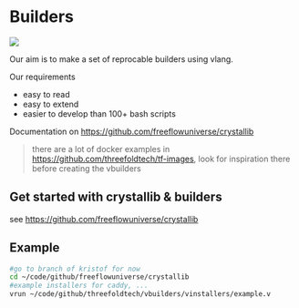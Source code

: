 # Builders

![](https://github.com/threefoldtech/builders/blob/development/docs/img/nice_lake.png)

Our aim is to make a set of reprocable builders using vlang.

Our requirements

- easy to read
- easy to extend
- easier to develop than 100+ bash scripts

Documentation on https://github.com/freeflowuniverse/crystallib

> there are a lot of docker examples in https://github.com/threefoldtech/tf-images, look for inspiration there before creating the vbuilders


## Get started with crystallib & builders

see https://github.com/freeflowuniverse/crystallib

## Example

```bash
#go to branch of kristof for now
cd ~/code/github/freeflowuniverse/crystallib
#example installers for caddy, ...
vrun ~/code/github/threefoldtech/vbuilders/vinstallers/example.v
```

